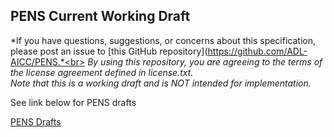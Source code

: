 PENS Current Working Draft
---

*If you have questions, suggestions, or concerns about this specification, please post an issue to [this GitHub repository](https://github.com/ADL-AICC/PENS.*<br>
*By using this repository, you are agreeing to the terms of the license agreement defined in license.txt.*<br>
*Note that this is a working draft and is NOT intended for implementation.*<br>

See link below for PENS drafts

[PENS Drafts](https://github.com/ADL-AICC/PENS/releases)
